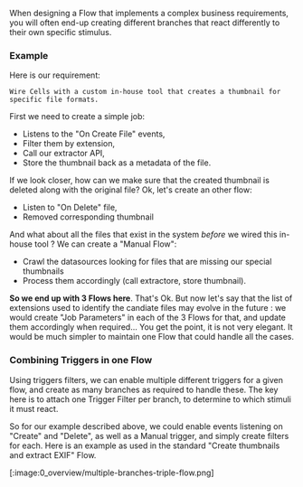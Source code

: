 When designing a Flow that implements a complex business requirements, you will often end-up creating different branches that react differently to their own specific stimulus. 

### Example

Here is our requirement: 
```
Wire Cells with a custom in-house tool that creates a thumbnail for specific file formats. 
```

First we need to create a simple job: 
- Listens to the "On Create File" events, 
- Filter them by extension, 
- Call our extractor API, 
- Store the thumbnail back as a metadata of the file. 

If we look closer, how can we make sure that the created thumbnail is deleted along with the original file? Ok, let's create an other flow: 
- Listen to "On Delete" file,  
- Removed corresponding thumbnail

And what about all the files that exist in the system _before_ we wired this in-house tool ? We can create a "Manual Flow": 
- Crawl the datasources looking for files that are missing our special thumbnails
- Process them accordingly (call extractore, store thumbnail).

**So we end up with 3 Flows here**. That's Ok. But now let's say that the list of extensions used to identify the candiate files may evolve in the future : we would create "Job Parameters" in each of the 3 Flows for that, and update them accordingly when required... You get the point, it is not very elegant. It would be much simpler to maintain one Flow that could handle all the cases. 

### Combining Triggers in one Flow

Using triggers filters, we can enable multiple different triggers for a given flow, and create as many branches as required to handle these. The key here is to attach one Trigger Filter per branch, to determine to which stimuli it must react. 

So for our example described above, we could enable events listening on "Create" and "Delete", as well as a Manual trigger, and simply create filters for each. Here is an example as used in the standard "Create thumbnails and extract EXIF" Flow.

[:image:0_overview/multiple-branches-triple-flow.png]